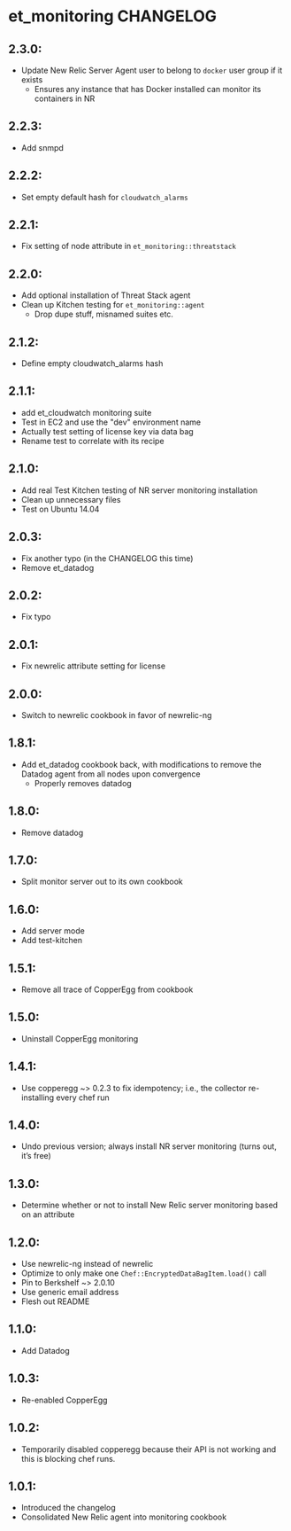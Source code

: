 # et_monitoring CHANGELOG

## 2.3.0:

* Update New Relic Server Agent user to belong to `docker` user group if it exists
    - Ensures any instance that has Docker installed can monitor its containers in NR

## 2.2.3:

* Add snmpd

## 2.2.2:

* Set empty default hash for `cloudwatch_alarms`

## 2.2.1:

* Fix setting of node attribute in `et_monitoring::threatstack`

## 2.2.0:

* Add optional installation of Threat Stack agent
* Clean up Kitchen testing for `et_monitoring::agent`
    - Drop dupe stuff, misnamed suites etc.

## 2.1.2:

* Define empty cloudwatch_alarms hash

## 2.1.1:

* add et_cloudwatch monitoring suite
* Test in EC2 and use the "dev" environment name
* Actually test setting of license key via data bag
* Rename test to correlate with its recipe

## 2.1.0:

* Add real Test Kitchen testing of NR server monitoring installation
* Clean up unnecessary files
* Test on Ubuntu 14.04

## 2.0.3:

* Fix another typo (in the CHANGELOG this time)
* Remove et_datadog

## 2.0.2:

* Fix typo

## 2.0.1:

* Fix newrelic attribute setting for license

## 2.0.0:

* Switch to newrelic cookbook in favor of newrelic-ng

## 1.8.1:

* Add et_datadog cookbook back, with modifications to remove the Datadog agent from all nodes upon convergence
    - Properly removes datadog

## 1.8.0:

* Remove datadog

## 1.7.0:

* Split monitor server out to its own cookbook

## 1.6.0:

* Add server mode
* Add test-kitchen

## 1.5.1:

* Remove all trace of CopperEgg from cookbook

## 1.5.0:

* Uninstall CopperEgg monitoring

## 1.4.1:

* Use copperegg ~> 0.2.3 to fix idempotency; i.e., the collector re-installing every chef run

## 1.4.0:

* Undo previous version; always install NR server monitoring (turns out, it’s free)

## 1.3.0:

* Determine whether or not to install New Relic server monitoring based on an attribute

## 1.2.0:

* Use newrelic-ng instead of newrelic
* Optimize to only make one `Chef::EncryptedDataBagItem.load()` call
* Pin to Berkshelf ~> 2.0.10
* Use generic email address
* Flesh out README

## 1.1.0:

* Add Datadog

## 1.0.3:

* Re-enabled CopperEgg

## 1.0.2:

* Temporarily disabled copperegg because their API is not working and this is blocking chef runs.

## 1.0.1:

* Introduced the changelog
* Consolidated New Relic agent into monitoring cookbook

